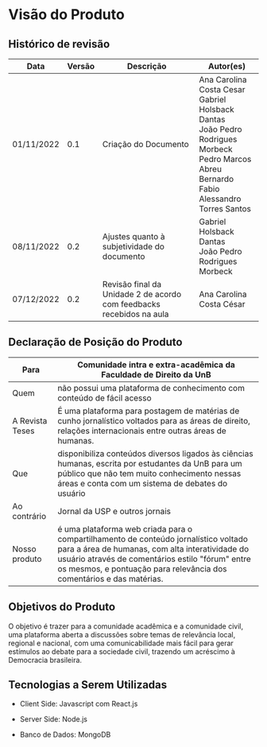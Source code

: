 # Visão do Produto

## Histórico de revisão

| Data | Versão | Descrição | Autor(es) |
|------|--------|-----------|-----------|
| 01/11/2022 | 0.1 | Criação do Documento | Ana Carolina Costa Cesar</br> Gabriel Holsback Dantas</br> João Pedro Rodrigues Morbeck</br> Pedro Marcos Abreu Bernardo</br> Fabio Alessandro Torres Santos |
| 08/11/2022 | 0.2 | Ajustes quanto à subjetividade do documento | Gabriel Holsback Dantas</br> João Pedro Rodrigues Morbeck</br> |
| 07/12/2022 | 0.2 |Revisão final da Unidade 2 de acordo com feedbacks recebidos na aula | Ana Carolina Costa César |

## Declaração de Posição do Produto


| Para            | Comunidade intra e extra-acadêmica da Faculdade de Direito da UnB                                                                                                                                    |
|-----------------|------------------------------------------------------------------------------------------------------------------------------------------------------------------------------------------------------|
| Quem            | não possui uma plataforma de conhecimento com conteúdo de fácil acesso                                                                                                                               |
| A Revista Teses | É uma plataforma para postagem de matérias de cunho jornalístico voltados para as áreas de direito, relações internacionais entre outras áreas de humanas.                                           |
| Que             | disponibiliza conteúdos diversos ligados às ciências humanas, escrita por estudantes da UnB para um público que não tem muito conhecimento nessas áreas e conta com um sistema de debates do usuário |
| Ao contrário    | Jornal da USP e outros jornais                                                                                                                                                                                        |
| Nosso produto   | é uma plataforma web criada para o compartilhamento de conteúdo jornalístico voltado para a área de humanas, com alta interatividade do usuário através de comentários estilo "fórum" entre os mesmos, e pontuação para relevância dos comentários e das matérias.                           |

## Objetivos do Produto

O objetivo é trazer para a comunidade acadêmica e a comunidade civil, uma plataforma aberta a discussões sobre temas de relevância local, regional e nacional, com uma comunicabilidade mais fácil para gerar estímulos ao debate para a sociedade civil, trazendo um acréscimo à Democracia brasileira.

## Tecnologias  a Serem Utilizadas

- Client Side: Javascript com React.js

- Server Side: Node.js

- Banco de Dados: MongoDB
